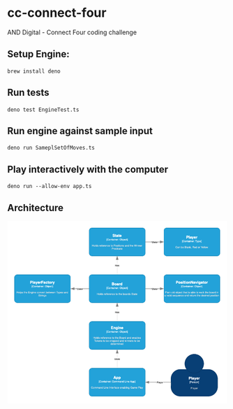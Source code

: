 # cc-connect-four
AND Digital - Connect Four coding challenge

## Setup Engine:

```shell
brew install deno
```

## Run tests

```shell
deno test EngineTest.ts
```

## Run engine against sample input

```shell
deno run SameplSetOfMoves.ts
```

## Play interactively with the computer

```shell
deno run --allow-env app.ts
``` 

## Architecture

![](./architecture.png)